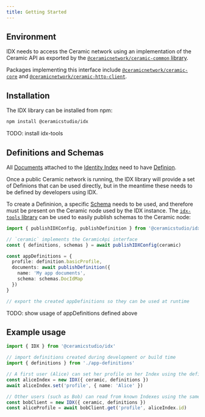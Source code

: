 ```yaml
---
title: Getting Started
---
```


## Environment

IDX needs to access the Ceramic network using an implementation of the Ceramic API as exported by the [`@ceramicnetwork/ceramic-common` library](https://github.com/ceramicnetwork/js-ceramic/tree/develop/packages/ceramic-common).

Packages implementing this interface include [`@ceramicnetwork/ceramic-core`](https://github.com/ceramicnetwork/js-ceramic/tree/develop/packages/ceramic-core) and [`@ceramicnetwork/ceramic-http-client`](https://github.com/ceramicnetwork/js-ceramic/tree/develop/packages/ceramic-http-client).

## Installation

The IDX library can be installed from npm:

```sh
npm install @ceramicstudio/idx
```

TODO: install idx-tools

## Definitions and Schemas

All [Documents](idx-terminology.md#document) attached to the [Identity Index](idx-terminology.md#identity-index--idx) need to have [Definion](idx-terminology.md#definition).

Once a public Ceramic network is running, the IDX library will provide a set of Definions that can be used directly, but in the meantime these needs to be defined by developers using IDX.

To create a Defininion, a specific [Schema](idx-terminology.md#schema) needs to be used, and therefore must be present on the Ceramic node used by the IDX instance.
The [`idx-tools` library](https://github.com/ceramicstudio/js-idx-tools) can be used to easily publish schemas to the Ceramic node:

```ts
import { publishIDXConfig, publishDefinition } from '@ceramicstudio/idx-tools'

// `ceramic` implements the CeramicApi interface
const { definitions, schemas } = await publishIDXConfig(ceramic)

const appDefinitions = {
  profile: definition.basicProfile,
  documents: await publishDefinition({
    name: 'My app documents',
    schema: schemas.DocIdMap
  })
}

// export the created appDefinitions so they can be used at runtime
```

TODO: show usage of appDefinitions defined above

## Example usage

```ts
import { IDX } from '@ceramicstudio/idx'

// import definitions created during development or build time
import { definitions } from './app-definitions'

// A first user (Alice) can set her profile on her Index using the definition alias used by the app
const aliceIndex = new IDX({ ceramic, definitions })
await aliceIndex.set('profile', { name: 'Alice' })

// Other users (such as Bob) can read from known Indexes using the same definion alias and Alice's DID
const bobClient = new IDX({ ceramic, definitions })
const aliceProfile = await bobClient.get('profile', aliceIndex.id)
```

